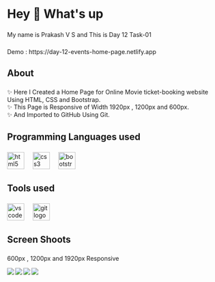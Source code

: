 <h1 align="left">Hey 👋 What's up</h1>

###

<p align="left">My name is Prakash V S and This is Day 12 Task-01</p>

###

 <p align="1eft">Demo : https://day-12-events-home-page.netlify.app</p> 

###

<h2 align="left">About</h2>

###

<p align="left">✨ Here I Created a Home Page for Online Movie ticket-booking website Using HTML, CSS and Bootstrap.<br>✨ This Page is Responsive of Width 1920px , 1200px and 600px.<br>✨ And Imported to GitHub Using Git.</p>

###

<h2 align="left">Programming Languages used</h2>

###

<div align="left">
  <img src="https://cdn.jsdelivr.net/gh/devicons/devicon/icons/html5/html5-original.svg" height="40" alt="html5 logo"  />
  <img width="12" />
  <img src="https://cdn.jsdelivr.net/gh/devicons/devicon/icons/css3/css3-original.svg" height="40" alt="css3 logo"  />
  <img width="12" />
  <img src="https://cdn.jsdelivr.net/gh/devicons/devicon/icons/bootstrap/bootstrap-original.svg" height="40" alt="bootstrap logo"  />
</div>

###

<h2 align="left">Tools used</h2>

###

<div align="left">
  <img src="https://cdn.jsdelivr.net/gh/devicons/devicon/icons/vscode/vscode-original.svg" height="40" alt="vscode logo"  />
  <img width="12" />
  <img src="https://cdn.jsdelivr.net/gh/devicons/devicon/icons/git/git-original.svg" height="40" alt="git logo"  />
</div>

###

<h2 align="left">Screen Shoots</h2>

###
<p>600px , 1200px and 1920px Responsive</p>
<img align="left" src="https://github.com/Prakash-V-S/color-Swapper/assets/141955456/02a69064-4ccf-4257-9014-b92f16fdddec"  />

<img align="left" src="https://github.com/Prakash-V-S/day-12-events-home-page/assets/141955456/541ed41d-8943-4149-ac22-567e2add2899"  />



<img align="left" src="https://github.com/Prakash-V-S/color-Swapper/assets/141955456/6f3590a9-b8c7-4c93-8efb-a5c84d574809"  />



<img align="left" src="https://github.com/Prakash-V-S/color-Swapper/assets/141955456/04195627-fb56-4bc8-b0ba-d4cad41053a3"  />

###
